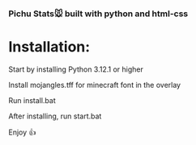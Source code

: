 ### Pichu Stats🐭 built with python and html-css

# Installation:

Start by installing Python 3.12.1 or higher

Install mojangles.tff for minecraft font in the overlay

Run install.bat

After installing, run start.bat

Enjoy 👍
